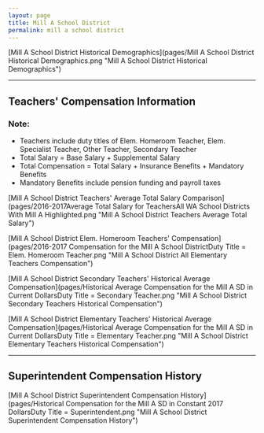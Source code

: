 ```yaml
---
layout: page
title: Mill A School District
permalink: mill a school district
---
```



[Mill A School District Historical Demographics](pages/Mill A School District Historical Demographics.png "Mill A School District Historical Demographics")

___

## Teachers' Compensation Information
### Note:
- Teachers include duty titles of Elem. Homeroom Teacher, Elem. Specialist Teacher, Other Teacher, Secondary Teacher
- Total Salary = Base Salary + Supplemental Salary
- Total Compensation = Total Salary + Insurance Benefits + Mandatory Benefits
- Mandatory Benefits include pension funding and payroll taxes

[Mill A School District Teachers' Average Total Salary Comparison](pages/2016-2017Average Total Salary for TeachersAll WA School Districts With Mill A Highlighted.png "Mill A School District Teachers Average Total Salary")

[Mill A School District Elem. Homeroom Teachers' Compensation](pages/2016-2017 Compensation for the Mill A School DistrictDuty Title = Elem. Homeroom Teacher.png "Mill A School District All Elementary Teachers Compensation")

[Mill A School District Secondary Teachers' Historical Average Compensation](pages/Historical Average Compensation for the Mill A SD in Current DollarsDuty Title = Secondary Teacher.png "Mill A School District Secondary Teachers Historical Compensation")

[Mill A School District Elementary Teachers' Historical Average Compensation](pages/Historical Average Compensation for the Mill A SD in Current DollarsDuty Title = Elementary Teacher.png "Mill A School District Elementary Teachers Historical Compensation")


___

## Superintendent Compensation History

[Mill A School District Superintendent Compensation History](pages/Historical Compensation for the Mill A SD in Constant 2017 DollarsDuty Title = Superintendent.png "Mill A School District Superintendent Compensation History")

